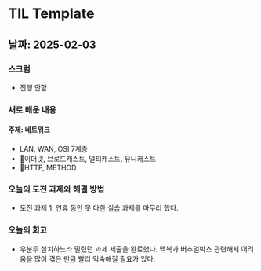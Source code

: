 # TIL Template

## 날짜: 2025-02-03

### 스크럼
- 진행 안함

### 새로 배운 내용
#### 주제: 네트워크
- LAN, WAN, OSI 7계층
- 이더넷, 브로드캐스트, 멀티캐스트, 유니캐스트
- HTTP, METHOD

### 오늘의 도전 과제와 해결 방법
- 도전 과제 1: 연휴 동안 못 다한 실습 과제를 마무리 했다.

### 오늘의 회고
- 우분투 설치하느라 밀렸던 과제 제출을 완료했다. 맥북과 버추얼박스 관련해서 어려움을 많이 겪은 만큼 빨리 익숙해질 필요가 있다.
